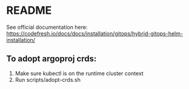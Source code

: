 # README

See official documentation here: https://codefresh.io/docs/docs/installation/gitops/hybrid-gitops-helm-installation/


## To adopt argoproj crds:

1. Make sure kubectl is on the runtime cluster context
2. Run scripts/adopt-crds.sh <Runtime Release Name> <Runtime Namespace>
